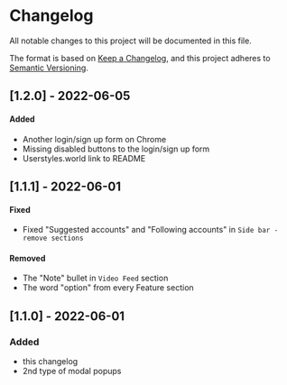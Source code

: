 # Changelog

All notable changes to this project will be documented in this file.

The format is based on [Keep a Changelog](https://keepachangelog.com/en/1.0.0/),
and this project adheres to [Semantic Versioning](https://semver.org/spec/v2.0.0.html).


## [1.2.0] - 2022-06-05

#### Added

- Another login/sign up form on Chrome
- Missing disabled buttons to the login/sign up form
- Userstyles.world link to README


## [1.1.1] - 2022-06-01

#### Fixed

- Fixed "Suggested accounts" and "Following accounts" in `Side bar - remove sections`

#### Removed

- The "Note" bullet in `Video Feed` section
- The word "option" from every Feature section


## [1.1.0] - 2022-06-01

### Added

- this changelog
- 2nd type of modal popups